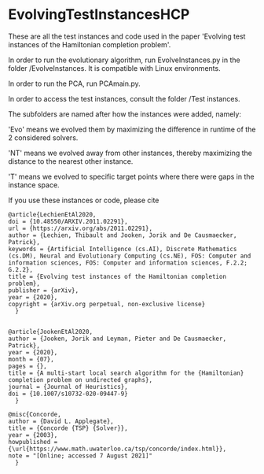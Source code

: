 # EvolvingTestInstancesHCP

These are all the test instances and code used in the paper 'Evolving test instances of the Hamiltonian completion problem'.

In order to run the evolutionary algorithm, run EvolveInstances.py in the folder /EvolveInstances. It is compatible with Linux environments.

In order to run the PCA, run PCAmain.py.

In order to access the test instances, consult the folder /Test instances.

The subfolders are named after how the instances were added, namely:

'Evo' means we evolved them by maximizing the difference in runtime of the 2 considered solvers. 

'NT' means we evolved away from other instances, thereby maximizing the distance to the nearest other instance.

'T' means we evolved to specific target points where there were gaps in the instance space.


If you use these instances or code, please cite 
      
    @article{LechienEtAl2020,
    doi = {10.48550/ARXIV.2011.02291},
    url = {https://arxiv.org/abs/2011.02291},
    author = {Lechien, Thibault and Jooken, Jorik and De Causmaecker, Patrick},
    keywords = {Artificial Intelligence (cs.AI), Discrete Mathematics (cs.DM), Neural and Evolutionary Computing (cs.NE), FOS: Computer and information sciences, FOS: Computer and information sciences, F.2.2; G.2.2},
    title = {Evolving test instances of the Hamiltonian completion problem},
    publisher = {arXiv},
    year = {2020},
    copyright = {arXiv.org perpetual, non-exclusive license}
      }
      
      
    @article{JookenEtAl2020,
	author = {Jooken, Jorik and Leyman, Pieter and De Causmaecker, Patrick},
	year = {2020},
	month = {07},
	pages = {},
	title = {A multi-start local search algorithm for the {Hamiltonian} completion problem on undirected graphs},
	journal = {Journal of Heuristics},
	doi = {10.1007/s10732-020-09447-9}
      }
      
    @misc{Concorde,
	author = {David L. Applegate},
	title = {Concorde {TSP} {Solver}},
	year = {2003},
	howpublished = {\url{https://www.math.uwaterloo.ca/tsp/concorde/index.html}},
	note = "[Online; accessed 7 August 2021]"
      }

